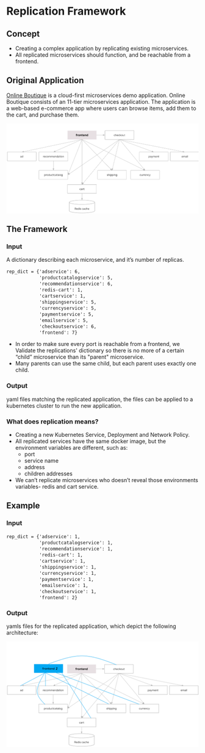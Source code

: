 # Replication Framework



## Concept
* Creating a complex application by replicating existing microservices.
* All replicated microservices should function, and be reachable from a frontend.

## Original Application
<a href="https://github.com/GoogleCloudPlatform/microservices-demo" target="_blank">Online Boutique</a>  is a cloud-first microservices demo application. Online Boutique consists of an 11-tier microservices application. The application is a web-based e-commerce app where users can browse items, add them to the cart, and purchase them.

<img src="../docs/architecture-diagram.png" style="vertical-align:middle" alt="architecture" > 

## The Framework
### Input
A dictionary describing each microservice, and it’s number of replicas.

```
rep_dict = {'adservice': 6,
            'productcatalogservice': 5,
            'recommendationservice': 6,
            'redis-cart': 1,
            'cartservice': 1,
            'shippingservice': 5,
            'currencyservice': 5,
            'paymentservice': 5,
            'emailservice': 5,
            'checkoutservice': 6,
            'frontend': 7}
```
* In order to make sure every port is reachable from a frontend, we Validate the replications' dictionary so there is no more of a certain “child” microservice than its "parent" microservice.
* Many parents can use the same child, but each parent uses exactly one child.

### Output
yaml files matching the replicated application, the files can be applied to a kubernetes cluster to run the new application.

### What does replication means?
* Creating a new Kubernetes Service, Deployment and Network Policy.
* All replicated services have the same docker image, but the environment variables are different, such as: 
  - port
  - service name
  - address
  - children addresses
* We can’t replicate microservices who doesn’t reveal those environments variables- redis and cart service.

## Example
### Input
```
rep_dict = {'adservice': 1,
            'productcatalogservice': 1,
            'recommendationservice': 1,
            'redis-cart': 1,
            'cartservice': 1,
            'shippingservice': 1,
            'currencyservice': 1,
            'paymentservice': 1,
            'emailservice': 1,
            'checkoutservice': 1,
            'frontend': 2}
```
###  Output
yamls files for the replicated application, which depict the following architecture:

<img src="../docs/example archi.png" style="vertical-align:middle" alt="example architecture" > 
